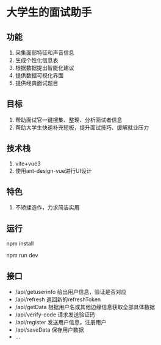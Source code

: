 # 大学生的面试助手  

## 功能  

1. 采集面部特征和声音信息  
2. 生成个性化信息表  
3. 根据数据提出智能化建议  
4. 提供数据可视化界面  
5. 提供经典面试题目  

## 目标

1. 帮助面试官一键搜集、整理、分析面试者信息  
2. 帮助大学生快速补充短板，提升面试技巧、缓解就业压力  

## 技术栈

1. vite+vue3  
2. 使用ant-design-vue进行UI设计  

## 特色

1. 不矫揉造作，力求简洁实用

## 运行

npm install  

npm run dev  

## 接口  

- /api/getuserinfo 给出用户信息，验证是否对应
- /api/refresh 返回新的refreshToken
- /api/getData 根据用户名或其他边缘信息获取全部具体数据
- /api/verify-code 请求发送验证码
- /api/register 发送用户信息，注册用户
- /api/saveData 保存用户数据
- ...
